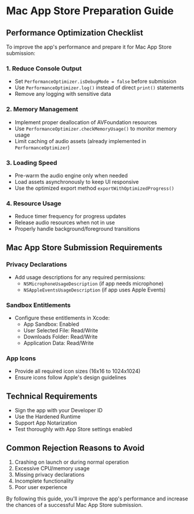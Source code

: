 # Mac App Store Preparation Guide

## Performance Optimization Checklist

To improve the app's performance and prepare it for Mac App Store submission:

### 1. Reduce Console Output
- Set `PerformanceOptimizer.isDebugMode = false` before submission
- Use `PerformanceOptimizer.log()` instead of direct `print()` statements
- Remove any logging with sensitive data

### 2. Memory Management
- Implement proper deallocation of AVFoundation resources
- Use `PerformanceOptimizer.checkMemoryUsage()` to monitor memory usage
- Limit caching of audio assets (already implemented in `PerformanceOptimizer`)

### 3. Loading Speed
- Pre-warm the audio engine only when needed
- Load assets asynchronously to keep UI responsive
- Use the optimized export method `exportWithOptimizedProgress()`

### 4. Resource Usage
- Reduce timer frequency for progress updates
- Release audio resources when not in use
- Properly handle background/foreground transitions

## Mac App Store Submission Requirements

### Privacy Declarations
- Add usage descriptions for any required permissions:
  - `NSMicrophoneUsageDescription` (if app needs microphone)
  - `NSAppleEventsUsageDescription` (if app uses Apple Events)

### Sandbox Entitlements
- Configure these entitlements in Xcode:
  - App Sandbox: Enabled
  - User Selected File: Read/Write
  - Downloads Folder: Read/Write
  - Application Data: Read/Write

### App Icons
- Provide all required icon sizes (16x16 to 1024x1024)
- Ensure icons follow Apple's design guidelines

## Technical Requirements
- Sign the app with your Developer ID
- Use the Hardened Runtime
- Support App Notarization
- Test thoroughly with App Store settings enabled

## Common Rejection Reasons to Avoid
1. Crashing on launch or during normal operation
2. Excessive CPU/memory usage
3. Missing privacy declarations
4. Incomplete functionality
5. Poor user experience

By following this guide, you'll improve the app's performance and increase the chances of a successful Mac App Store submission.